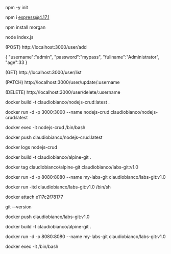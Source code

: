 npm -y init

npm i express@4.17.1

npm install morgan

node index.js

(POST)
http://localhost:3000/user/add

{
    "username":"admin",
    "password":"mypass",
    "fullname":"Administrator",
    "age":33
}

(GET)
http://localhost:3000/user/list

(PATCH)
http://localhost:3000/user/update/:username

(DELETE)
http://localhost:3000/user/delete/:username






docker build -t claudiobianco/nodejs-crud:latest .

docker run -d -p 3000:3000 --name nodejs-crud claudiobianco/nodejs-crud:latest

docker exec -it nodejs-crud /bin/bash

docker push claudiobianco/nodejs-crud:latest

docker logs nodejs-crud




docker build -t claudiobianco/alpine-git .

docker tag claudiobianco/alpine-git claudiobianco/labs-git:v1.0

docker run -d -p 8080:8080 --name my-labs-git claudiobianco/labs-git:v1.0

docker run -itd claudiobianco/labs-git:v1.0 /bin/sh

docker attach e117c2f78177

git --version

docker push claudiobianco/labs-git:v1.0




docker build -t claudiobianco/alpine-git .

docker run -d -p 8080:8080 --name my-labs-git claudiobianco/labs-git:v1.0

docker exec -it <container id> /bin/bash
